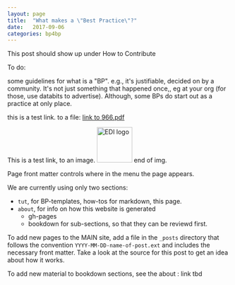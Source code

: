```yaml
---
layout: page
title:  "What makes a \"Best Practice\"?"
date:   2017-09-06
categories: bp4bp
---
```

This post should show up under How to Contribute


To do:

some guidelines for what is a "BP".
e.g., it's justifiable, decided on by a community. It's not just something that happened once,, eg at your org (for those, use databits to advertise). Although, some BPs do start out as a practice at only place. 


this is a test link. to a file: 
<a href="{{ site.baseurl }}/files/966.pdf">link to 966.pdf</a>

This is a test link, to an image.
<img src="{{ site.baseurl }}/images/EDI-logo-svg-240.png" alt="EDI logo" height="80" width="80"/>
end of img.


Page front matter controls where in the menu the page appears.

We are currently using only two sections: 
- `tut`, for BP-templates, how-tos for markdown, this page. 
- `about`, for info on how this website is generated
    - gh-pages
    - bookdown for sub-sections, so that they can be reviewd first.


To add new pages to the MAIN site, add a file in the `_posts` directory that follows the convention `YYYY-MM-DD-name-of-post.ext` and includes the necessary front matter. Take a look at the source for this post to get an idea about how it works.

To add new material to bookdown sections, see the about : link tbd
